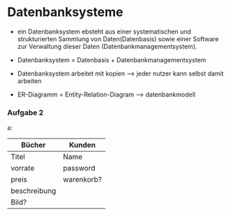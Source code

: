 # Datenbanksysteme

* ein Datenbanksystem ebsteht aus einer systematischen und strukturierten Sammlung von Daten(Datenbasis) sowie einer Software zur Verwaltung dieser Daten (Datenbankmanagementsystem).

* Datenbanksystem = Datenbasis + Datenbankmanagementsystem
* Datenbanksystem arbeitet mit kopien --> jeder nutzer kann selbst damit arbeiten
* ER-Diagramm = Entity-Relation-Diagram --> datenbankmodell

### Aufgabe 2

a:

Bücher | Kunden
--- | ---
Titel | Name
vorrate | password
preis | warenkorb?
beschreibung | 
Bild? |


